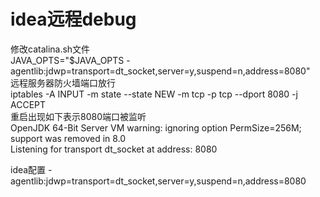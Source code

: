 # idea远程debug
修改catalina.sh文件  
JAVA_OPTS="$JAVA_OPTS -agentlib:jdwp=transport=dt_socket,server=y,suspend=n,address=8080"  
远程服务器防火墙端口放行  
iptables -A INPUT -m state --state NEW -m tcp -p tcp --dport 8080 -j ACCEPT  
重启出现如下表示8080端口被监听  
OpenJDK 64-Bit Server VM warning: ignoring option PermSize=256M; support was removed in 8.0  
Listening for transport dt_socket at address: 8080  

idea配置
-agentlib:jdwp=transport=dt_socket,server=y,suspend=n,address=8080  
